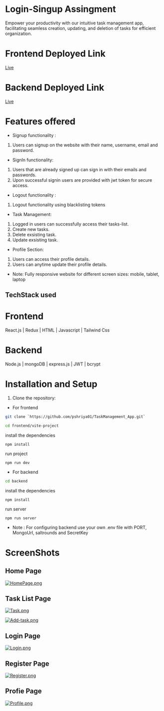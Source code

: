 # Login-Singup Assingment

Empower your productivity with our intuitive task management app, facilitating seamless creation, updating, and deletion of tasks for efficient organization. 

# Frontend Deployed Link
 [Live](https://task-management-zeta-vert.vercel.app/)

# Backend Deployed Link
 [Live](https://eager-red-chick.cyclic.app/)

# Features offered
- Signup functionality :

 1. Users can signup on the website with their name, username, email and password.

- SignIn functionality:

 1. Users that are already signed up can sign in with their emails and passwords.
 2. Upon successful signin users are provided with jwt token for secure access.

- Logout functionality :

 1. Logout functionality using blacklisting tokens

- Task Management:

 1. Logged in users can successfully access their tasks-list.
 2. Create new tasks.
 3. Delete exsisting task.
 4. Update exsisting task.

- Profile Section:

 1. Users can access their profile details.
 2. Users can anytime update their profile details.

- Note:
 Fully responsive website for different screen sizes: mobile, tablet, laptop



## TechStack used

# Frontend

React.js | Redux | HTML | Javascript | Tailwind Css

# Backend

Node.js | mongoDB | express.js | JWT | bcrypt

# Installation and Setup
1. Clone the repository:
- For frontend
```bash
git clone `https://github.com/pshriya01/TaskManagement_App.git` 
```
```bash
cd frontend/vite-project
```
install the dependencies
```
npm install
```
run project
```
npm run dev
```
- For backend
```bash
cd backend
```
install the dependencies
```
npm install
```
run server
```
npm run server
```
- Note : For configuring backend use your own .env file with PORT, MongoUrl, saltrounds and SecretKey

# ScreenShots

## Home Page

[![HomePage.png](https://i.postimg.cc/4dt1kDmh/HomePage.png)](https://postimg.cc/LY9Pj0kH)

## Task List Page

[![Task.png](https://i.postimg.cc/0NfqPBFr/Task.png)](https://postimg.cc/JyGFQP1W)

[![Add-task.png](https://i.postimg.cc/nLfGvvpt/Add-task.png)](https://postimg.cc/CRJ80nRv)

## Login Page

[![Login.png](https://i.postimg.cc/1z6Z2zc0/Login.png)](https://postimg.cc/B8qy14zt)

## Register Page

[![Register.png](https://i.postimg.cc/MTDmpymW/Register.png)](https://postimg.cc/sQMhnGL8)

## Profie Page

[![Profile.png](https://i.postimg.cc/ZR2sSPbC/Profile.png)](https://postimg.cc/cg7B7n8S)